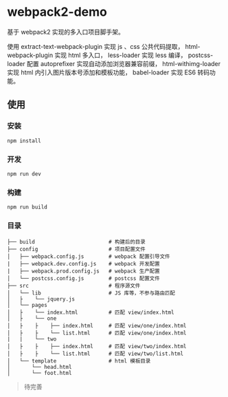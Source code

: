 # webpack2-demo

基于 webpack2 实现的多入口项目脚手架。

使用 extract-text-webpack-plugin 实现 js 、css 公共代码提取，
html-webpack-plugin 实现 html 多入口，
less-loader 实现 less 编译，
postcss-loader 配置 autoprefixer 实现自动添加浏览器兼容前缀，
html-withimg-loader 实现 html 内引入图片版本号添加和模板功能，
babel-loader 实现 ES6 转码功能。

## 使用

### 安装

```npm install```

### 开发

```npm run dev```

### 构建

```npm run build```

### 目录

```
├── build                        # 构建后的目录
├── config                       # 项目配置文件
│   ├── webpack.config.js        # webpack 配置引导文件
|   ├── webpack.dev.config.js    # webpack 开发配置
|   ├── webpack.prod.config.js   # webpack 生产配置
│   └── postcss.config.js        # postcss 配置文件
├── src                          # 程序源文件
│   └── lib                      # JS 库等，不参与路由匹配      
│   ├    └── jquery.js 
│   └── pages                
│   ├    └── index.html          # 匹配 view/index.html
│   ├    └── one         
│   ├    ├    ├── index.html     # 匹配 view/one/index.html
│   ├    ├    └── list.html      # 匹配 view/one/index.html
|   |    └── two
│   ├    ├    ├── index.html     # 匹配 view/two/index.html
│   ├    ├    └── list.html      # 匹配 view/two/list.html
│   └── template                 # html 模板目录
│       └── head.html         
│       └── foot.html            
```

> 待完善
